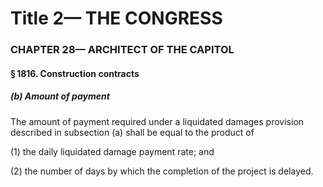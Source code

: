 
# Title 2— THE CONGRESS
### CHAPTER 28— ARCHITECT OF THE CAPITOL
#### § 1816. Construction contracts
##### (b) Amount of payment

The amount of payment required under a liquidated damages provision described in subsection (a) shall be equal to the product of

(1) the daily liquidated damage payment rate; and

(2) the number of days by which the completion of the project is delayed.
